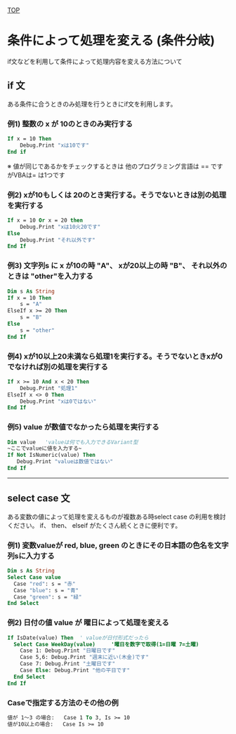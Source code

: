 [TOP](.)

# 条件によって処理を変える (条件分岐)
if文などを利用して条件によって処理内容を変える方法について

## if 文
ある条件に合うときのみ処理を行うときにif文を利用します。

### 例1) 整数の x が 10のときのみ実行する

```vb
If x = 10 Then
    Debug.Print "xは10です"
End if 
```

※ 値が同じであるかをチェックするときは
   他のプログラミング言語は == ですがVBAは= は1つです


### 例2) xが10もしくは 20のとき実行する。そうでないときは別の処理を実行する

```vb
If x = 10 Or x = 20 then 
    Debug.Print "xは10火20です"
Else
    Debug.Print "それ以外です"
End If
```

### 例3) 文字列s に x が10の時 "A"、 xが20以上の時 "B"、 それ以外のときは "other"を入力する

```vb
Dim s As String
If x = 10 Then
    s = "A"
ElseIf x >= 20 Then
    s = "B"
Else
    s = "other"
End If
```

### 例4) xが10以上20未満なら処理1を実行する。そうでないときxが0でなければ別の処理を実行する

```vb
If x >= 10 And x < 20 Then
    Debug.Print "処理1"
ElseIf x <> 0 Then
    Debug.Print "xは0ではない"
End If
```

### 例5) value が数値でなかったら処理を実行する

```vb
Dim value   'valueは何でも入力できるVariant型
~ここでvalueに値を入力する~
If Not IsNumeric(value) Then
   Debug.Print "valueは数値ではない"
End If
```

-------------------------------

## select case 文
ある変数の値によって処理を変えるものが複数ある時select case の利用を検討ください。
if、 then、 elseif がたくさん続くときに便利です。

### 例1) 変数valueが red, blue, green のときにその日本語の色名を文字列sに入力する

```vb
Dim s As String
Select Case value 
  Case "red": s = "赤"
  Case "blue": s = "青"
  Case "green": s = "緑"
End Select
```

### 例2) 日付の値 value が 曜日によって処理を変える

```vb
If IsDate(value) Then  ' valueが日付形式だったら
  Select Case WeekDay(value)     '曜日を数字で取得(1=日曜 7=土曜)
    Case 1: Debug.Print "日曜日です"
    Case 5,6: Debug.Print "週末に近い(木金)です"  
    Case 7: Debug.Print "土曜日です"
    Case Else: Debug.Print "他の平日です"
  End Select
End If
``` 

### Caseで指定する方法のその他の例

```vb
値が 1～3 の場合:   Case 1 To 3, Is >= 10
値が10以上の場合:   Case Is >= 10
```

